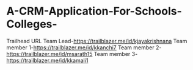 # A-CRM-Application-For-Schools-Colleges-


Trailhead URL
Team Lead-https://trailblazer.me/id/kjayakrishnana
Team member 1-https://trailblazer.me/id/kkanchi7
Team member 2-https://trailblazer.me/id/msarath15
Team member 3-https://trailblazer.me/id/kkamali1
